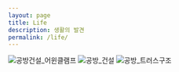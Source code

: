 ```yaml
---
layout: page
title: Life
description: 생활의 발견
permalink: /life/
---
```

<img src="https://images2.imgbox.com/02/7a/YXdIxrYB_o.jpg" alt="공방건설_어윈클램프"/>
<img src="https://images2.imgbox.com/fb/b8/oHZxM5jU_o.jpg" alt="공방_건설"/>
<img src="https://images2.imgbox.com/79/3f/oYj8AK7l_o.jpg" alt="공방_트러스구조"/>
